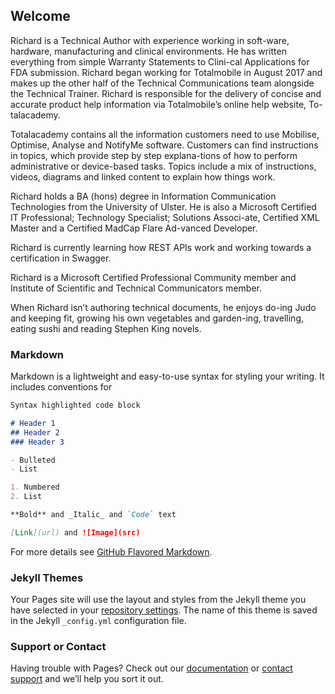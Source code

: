 ## Welcome

Richard is a Technical Author with experience working in soft-ware, hardware, manufacturing and clinical environments.  He has written everything from simple Warranty Statements to Clini-cal Applications for FDA submission.  Richard began working for Totalmobile in August 2017 and makes up the other half of the Technical Communications team alongside the Technical Trainer.  Richard is responsible for the delivery of concise and accurate product help information via Totalmobile’s online help website, To-talacademy.    

Totalacademy contains all the information customers need to use Mobilise, Optimise, Analyse and NotifyMe software.  Customers can find instructions in topics, which provide step by step explana-tions of how to perform administrative or device-based tasks. Topics include a mix of instructions, videos, diagrams and linked content to explain how things work.

Richard holds a BA (hons) degree in Information Communication Technologies from the University of Ulster. He is also a Microsoft Certified IT Professional; Technology Specialist; Solutions Associ-ate, Certified XML Master and a Certified MadCap Flare Ad-vanced Developer.

Richard is currently learning how REST APIs work and working towards a certification in Swagger.

Richard is a Microsoft Certified Professional Community member and Institute of Scientific and Technical Communicators member.

When Richard isn’t authoring technical documents, he enjoys do-ing Judo and keeping fit, growing his own vegetables and garden-ing, travelling, eating sushi and reading Stephen King novels. 

### Markdown

Markdown is a lightweight and easy-to-use syntax for styling your writing. It includes conventions for

```markdown
Syntax highlighted code block

# Header 1
## Header 2
### Header 3

- Bulleted
- List

1. Numbered
2. List

**Bold** and _Italic_ and `Code` text

[Link](url) and ![Image](src)
```

For more details see [GitHub Flavored Markdown](https://guides.github.com/features/mastering-markdown/).

### Jekyll Themes

Your Pages site will use the layout and styles from the Jekyll theme you have selected in your [repository settings](https://github.com/walker87/walker87.github.io/settings). The name of this theme is saved in the Jekyll `_config.yml` configuration file.

### Support or Contact

Having trouble with Pages? Check out our [documentation](https://help.github.com/categories/github-pages-basics/) or [contact support](https://github.com/contact) and we’ll help you sort it out.
